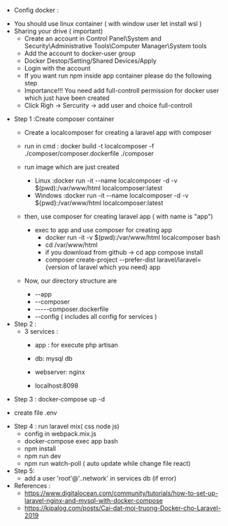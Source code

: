 + Config docker :
 - You should use linux container ( with window user let install wsl )
 - Sharing your drive ( important)
    - Create an account in Control Panel\System and Security\Administrative Tools\Computer Manager\System tools 
    - Add the account to docker-user group
    - Docker Destop/Setting/Shared Devices/Apply 
    - Login with the account 
    - If you want run npm inside app container please do the following step
    - Importance!!! You need add full-controll permission for docker user which just have been created 
    - Click Righ -> Sercurity -> add user and choice full-controll 
+ Step 1 :Create composer container
  - Create a localcomposer for creating a laravel app with composer
  - run in cmd :
    docker build -t localcomposer -f ./composer/composer.dockerfile ./composer
  - run image which are just created
    - Linux :docker run -it --name localcomposer -d -v $(pwd):/var/www/html localcomposer:latest
    - Windows :docker run -it --name localcomposer -d -v ${pwd}:/var/www/html localcomposer:latest
   
  - then, use composer for creating laravel app ( with name is "app")
    - exec to app and use composer for creating app 
      - docker run -it -v $(pwd):/var/www/html localcomposer bash
      - cd /var/www/html
      - if you download from github -> cd app compose install 
      - composer create-project --prefer-dist laravel/laravel={version of laravel which you need} app
  - Now, our directory structure are
    + --app
    + --composer
    + -----composer.dockerfile
    + --config ( includes all config for services )
+ Step 2 : 
  - 3 services :
    - app : for execute php artisan 
    - db: mysql db
    - webserver: nginx  
  
    - localhost:8098
+ Step 3 : docker-compose up -d
- create file .env 
+ Step 4 : run laravel mix( css node js)
    - config in webpack.mix.js
    - docker-compose exec app bash
    - npm install
    - npm run dev
    - npm run watch-poll ( auto update while change file react)
+ Step 5:   
    - add a user 'root'@'..network' in services db (if error)
+ References : 
  + https://www.digitalocean.com/community/tutorials/how-to-set-up-laravel-nginx-and-mysql-with-docker-compose
  + https://kipalog.com/posts/Cai-dat-moi-truong-Docker-cho-Laravel-2019
